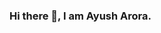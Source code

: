 ### Hi there 👋, I am Ayush Arora.

<!--
**aroraayush/aroraayush** is a ✨ _special_ ✨ repository because its `README.md` (this file) appears on your GitHub profile.

Here are some ideas to get you started:

- 🔭 I’m currently working on ML/DL related projects.
- 🌱 I’m currently learning Machine Learning and Deep Learning algorithms.
- 👯 I’m looking to collaborate on backend, cloud or DevOps related projects.
- 💬 Ask me about Backend (NodeJS/ Java/Python), Cloud, Big Data or System Design related queries.
- 📫 How to reach me : Ping me at: ayusharora009@gmail.com
- 😄 Pronouns: He/His/Him
- ⚡ Fun fact: I am a Software Nerd.

-->

<!---
ayush-usf/ayush-usf is a ✨ special ✨ repository because its `README.md` (this file) appears on your GitHub profile.
You can click the Preview link to take a look at your changes.
--->

